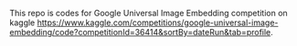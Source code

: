 This repo is codes for Google Universal Image Embedding competition on kaggle <https://www.kaggle.com/competitions/google-universal-image-embedding/code?competitionId=36414&sortBy=dateRun&tab=profile>. 
